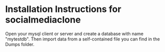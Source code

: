 # Installation Instructions for socialmediaclone

Open your mysql client or server and create a database with name "mytestdb". Then import data from a self-contained file you can find in the Dumps folder.
